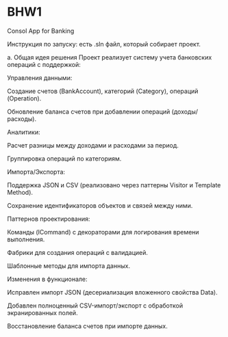# BHW1
Consol App for Banking

Инструкция по запуску: есть .sln файл, который собирает проект.

a. Общая идея решения
Проект реализует систему учета банковских операций с поддержкой:

Управления данными:

Создание счетов (BankAccount), категорий (Category), операций (Operation).

Обновление баланса счетов при добавлении операций (доходы/расходы).

Аналитики:

Расчет разницы между доходами и расходами за период.

Группировка операций по категориям.

Импорта/Экспорта:

Поддержка JSON и CSV (реализовано через паттерны Visitor и Template Method).

Сохранение идентификаторов объектов и связей между ними.

Паттернов проектирования:

Команды (ICommand) с декораторами для логирования времени выполнения.

Фабрики для создания операций с валидацией.

Шаблонные методы для импорта данных.

Изменения в функционале:

Исправлен импорт JSON (десериализация вложенного свойства Data).

Добавлен полноценный CSV-импорт/экспорт с обработкой экранированных полей.

Восстановление баланса счетов при импорте данных.

